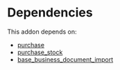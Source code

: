 # Dependencies

This addon depends on:

- [purchase](https://github.com/bringout/oca-ocb-core)
- [purchase_stock](https://github.com/bringout/oca-ocb-warehouse)
- [base_business_document_import](https://github.com/bringout/oca-edi)
